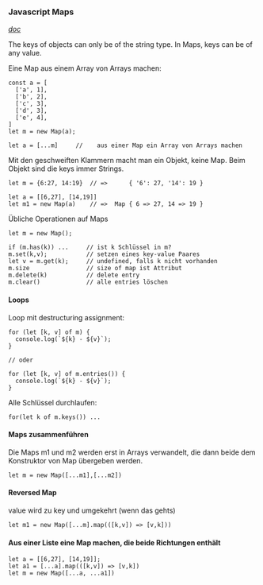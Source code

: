 ### Javascript Maps

_[doc](https://developer.mozilla.org/de/docs/Web/JavaScript/Reference/Global_Objects/Map)_


The keys of objects can only be of the string type. In Maps, keys can be of any value.


Eine Map aus einem Array von Arrays machen:

```
const a = [
  ['a', 1],
  ['b', 2],
  ['c', 3],
  ['d', 3],
  ['e', 4],
]
let m = new Map(a);

let a = [...m]     //    aus einer Map ein Array von Arrays machen

``` 

Mit den geschweiften Klammern macht man ein Objekt, keine Map. Beim Objekt sind die keys immer Strings.

```
let m = {6:27, 14:19}  // =>      { '6': 27, '14': 19 }  

let a = [[6,27], [14,19]]
let m1 = new Map(a)    // =>  Map { 6 => 27, 14 => 19 }  

```


Übliche Operationen auf Maps

```
let m = new Map();
 
if (m.has(k)) ...     // ist k Schlüssel in m?
m.set(k,v);           // setzen eines key-value Paares
let v = m.get(k);     // undefined, falls k nicht vorhanden
m.size                // size of map ist Attribut
m.delete(k)           // delete entry
m.clear()             // alle entries löschen

```

#### Loops

Loop mit destructuring assignment:

```
for (let [k, v] of m) {
  console.log(`${k} - ${v}`);
}

// oder 

for (let [k, v] of m.entries()) {
  console.log(`${k} - ${v}`);
}
```

Alle Schlüssel durchlaufen:

```
for(let k of m.keys()) ...   
```


#### Maps zusammenführen
Die Maps m1 und m2 werden erst in Arrays verwandelt, die dann beide 
dem Konstruktor von Map übergeben werden.

```
let m = new Map([...m1],[...m2]) 
```


#### Reversed Map 
value wird zu key und umgekehrt (wenn das gehts)

```
let m1 = new Map([...m].map(([k,v]) => [v,k]))
```

#### Aus einer Liste eine Map machen, die beide Richtungen enthält
```
let a = [[6,27], [14,19]];
let a1 = [...a].map(([k,v]) => [v,k])
let m = new Map([...a, ...a1]) 
```

